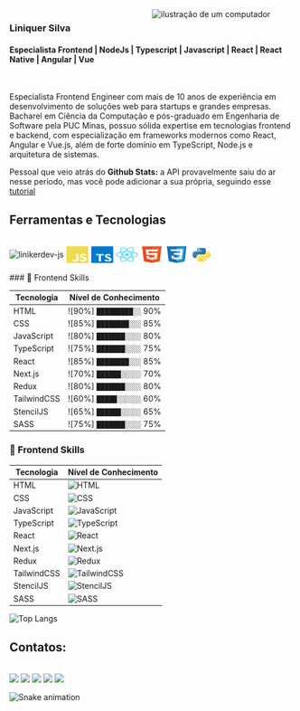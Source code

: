 <img src="https://img.freepik.com/premium-vector/professional-programmer-work-male-developer-coding-busy-office-environment_1334819-27038.jpg?w=996" alt="ilustração de um computador" min-width="400px" border-radius="10px" width="50%" align="right">

### Liniquer Silva
#### Especialista Frontend | NodeJs | Typescript | Javascript | React | React Native | Angular | Vue
<br>

Especialista Frontend Engineer com mais de 10 anos de experiência em desenvolvimento de soluções web para startups e grandes empresas. Bacharel em Ciência da Computação e pós-graduado em Engenharia de Software pela PUC Minas, possuo sólida expertise em tecnologias frontend e backend, com especialização em frameworks modernos como React, Angular e Vue.js, além de forte domínio em TypeScript, Node.js e arquitetura de sistemas.




Pessoal que veio atrás do **Github Stats:** a API provavelmente saiu do ar nesse período,
mas você pode adicionar a sua própria, seguindo esse [tutorial](https://github.com/anuraghazra/github-readme-stats/blob/master/readme.md#deploy-on-your-own-vercel-instance)

## Ferramentas e Tecnologias

<div style="display: inline_block"><br>
  <img align="center" alt="linikerdev-js" height="30" width="40"
    src="https://cdn.jsdelivr.net/gh/devicons/devicon/icons/git/git-original.svg" width="40" height="40"/>
  <img align="center" alt="Rafa-Js" height="30" width="40" src="https://raw.githubusercontent.com/devicons/devicon/master/icons/javascript/javascript-plain.svg">
  <img align="center" alt="Rafa-Ts" height="30" width="40" src="https://raw.githubusercontent.com/devicons/devicon/master/icons/typescript/typescript-plain.svg">
  <img align="center" alt="Rafa-React" height="30" width="40" src="https://raw.githubusercontent.com/devicons/devicon/master/icons/react/react-original.svg">
  <img align="center" alt="Rafa-HTML" height="30" width="40" src="https://raw.githubusercontent.com/devicons/devicon/master/icons/html5/html5-original.svg">
  <img align="center" alt="Rafa-CSS" height="30" width="40" src="https://raw.githubusercontent.com/devicons/devicon/master/icons/css3/css3-original.svg">
  <img align="center" alt="Rafa-Python" height="30" width="40" src="https://raw.githubusercontent.com/devicons/devicon/master/icons/python/python-original.svg">
</div>

<br>
### 🚀 Frontend Skills


| Tecnologia  | Nível de Conhecimento                          |
|-------------|------------------------------------------------|
| HTML        |  ![90%]  `█████████░░`  90%  |
| CSS         |  ![85%]  `████████░░░`  85%  |
| JavaScript  |  ![80%]  `███████░░░░`  80%  |
| TypeScript  |  ![75%]  `███████░░░░`  75%  |
| React       |  ![85%]  `████████░░░`  85%  |
| Next.js     |  ![70%]  `██████░░░░░`  70%  |
| Redux       |  ![80%]  `███████░░░░`  80%  |
| TailwindCSS |  ![60%]  `█████░░░░░░`  60%  |
| StencilJS   |  ![65%]  `██████░░░░░`  65%  |
| SASS        |  ![75%]  `███████░░░░`  75%  |

### 🚀 Frontend Skills

| Tecnologia  | Nível de Conhecimento                          |
|-------------|------------------------------------------------|
| HTML        | ![HTML](https://geps.dev/progress/90?successColor=006600) |
| CSS         | ![CSS](https://geps.dev/progress/85?successColor=00cc99) |
| JavaScript  | ![JavaScript](https://geps.dev/progress/80?warningColor=ffcc00) |
| TypeScript  | ![TypeScript](https://geps.dev/progress/75?warningColor=ff9900) |
| React       | ![React](https://geps.dev/progress/85?successColor=3399ff) |
| Next.js     | ![Next.js](https://geps.dev/progress/70?successColor=003366) |
| Redux       | ![Redux](https://geps.dev/progress/80?warningColor=663399) |
| TailwindCSS | ![TailwindCSS](https://geps.dev/progress/60?successColor=00bfff) |
| StencilJS   | ![StencilJS](https://geps.dev/progress/65?warningColor=ff6600) |
| SASS        | ![SASS](https://geps.dev/progress/75?dangerColor=cc6699) |


![Top Langs](https://github-readme-stats.vercel.app/api/top-langs/?username=linikerdev&theme=tokyonight)


## Contatos:
<br>
<div>
  <a href="https://instagram.com/linikerdev" target="_blank"><img src="https://img.shields.io/badge/-Instagram-%23E4405F?style=for-the-badge&logo=instagram&logoColor=white" target="_blank"></a>
 	<a href="https://www.twitch.tv/linikerdev" target="_blank"><img src="https://img.shields.io/badge/Twitch-9146FF?style=for-the-badge&logo=twitch&logoColor=white" target="_blank"></a>
 <a href="https://discord.gg/linikerdev" target="_blank"><img src="https://img.shields.io/badge/Discord-7289DA?style=for-the-badge&logo=discord&logoColor=white" target="_blank"></a>
  <a href = "mailto:contato@liniker.com.br"><img src="https://img.shields.io/badge/-Gmail-%23333?style=for-the-badge&logo=gmail&logoColor=white" target="_blank"></a>
  <a href="https://www.linkedin.com/in/linikerdev" target="_blank"><img src="https://img.shields.io/badge/-LinkedIn-%230077B5?style=for-the-badge&logo=linkedin&logoColor=white" target="_blank"></a>

</div>

![Snake animation](https://github.com/linikerdev/linikerdev/blob/output/github-contribution-grid-snake.svg)

<!--
**linikerdev/linikerdev** is a ✨ _special_ ✨ repository because its `README.md` (this file) appears on your GitHub profile.

Here are some ideas to get you started:

- 🔭 I’m currently working on ...
- 🌱 I’m currently learning ...
- 👯 I’m looking to collaborate on ...
- 🤔 I’m looking for help with ...
- 💬 Ask me about ...
- 📫 How to reach me: ...
- 😄 Pronouns: ...
- ⚡ Fun fact: ...
-->

